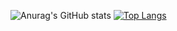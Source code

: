 ![Anurag's GitHub stats](https://github-readme-stats.vercel.app/api?username=Glatrix&show_icons=true&bg_color=DEG,ff6800,d45600)
[![Top Langs](https://github-readme-stats.vercel.app/api/top-langs/?username=Glatrix&bg_color=DEG,ff6800,d45600)](https://github.com/anuraghazra/github-readme-stats)
